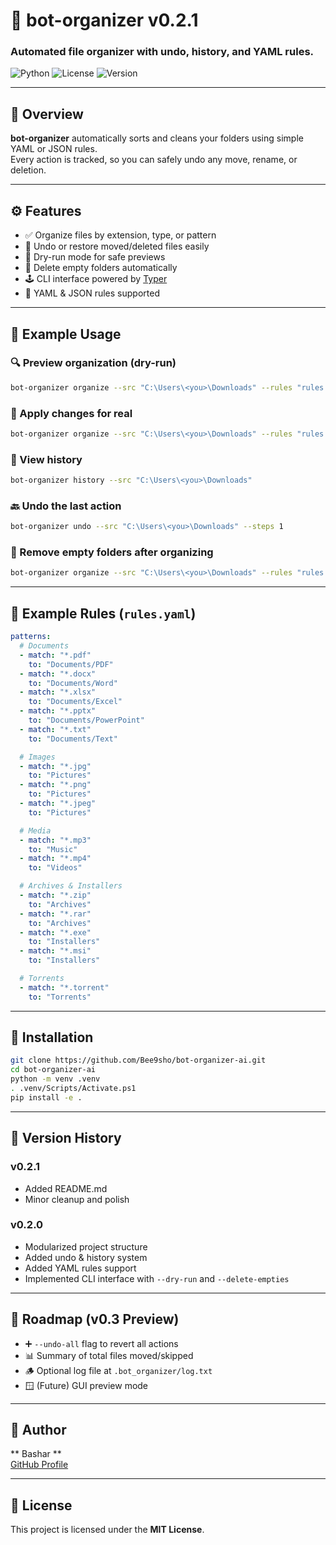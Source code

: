 # 🧠 bot-organizer v0.2.1
### Automated file organizer with undo, history, and YAML rules.

![Python](https://img.shields.io/badge/Python-3.10%2B-blue)
![License](https://img.shields.io/badge/License-MIT-green)
![Version](https://img.shields.io/badge/Version-0.2.1-orange)

---

## 🚀 Overview
**bot-organizer** automatically sorts and cleans your folders using simple YAML or JSON rules.  
Every action is tracked, so you can safely undo any move, rename, or deletion.

---

## ⚙️ Features
- ✅ Organize files by extension, type, or pattern  
- 🔄 Undo or restore moved/deleted files easily  
- 🧱 Dry-run mode for safe previews  
- 🧹 Delete empty folders automatically  
- 🕹️ CLI interface powered by [Typer](https://typer.tiangolo.com)  
- 🧾 YAML & JSON rules supported  

---

## 🧩 Example Usage

### 🔍 Preview organization (dry-run)
```bash
bot-organizer organize --src "C:\Users\<you>\Downloads" --rules "rules.yaml" --dry-run
```

### 🚚 Apply changes for real
```bash
bot-organizer organize --src "C:\Users\<you>\Downloads" --rules "rules.yaml"
```

### 🧾 View history
```bash
bot-organizer history --src "C:\Users\<you>\Downloads"
```

### 🔙 Undo the last action
```bash
bot-organizer undo --src "C:\Users\<you>\Downloads" --steps 1
```

### 🧹 Remove empty folders after organizing
```bash
bot-organizer organize --src "C:\Users\<you>\Downloads" --rules "rules.yaml" --delete-empties
```

---

## 📘 Example Rules (`rules.yaml`)
```yaml
patterns:
  # Documents
  - match: "*.pdf"
    to: "Documents/PDF"
  - match: "*.docx"
    to: "Documents/Word"
  - match: "*.xlsx"
    to: "Documents/Excel"
  - match: "*.pptx"
    to: "Documents/PowerPoint"
  - match: "*.txt"
    to: "Documents/Text"

  # Images
  - match: "*.jpg"
    to: "Pictures"
  - match: "*.png"
    to: "Pictures"
  - match: "*.jpeg"
    to: "Pictures"

  # Media
  - match: "*.mp3"
    to: "Music"
  - match: "*.mp4"
    to: "Videos"

  # Archives & Installers
  - match: "*.zip"
    to: "Archives"
  - match: "*.rar"
    to: "Archives"
  - match: "*.exe"
    to: "Installers"
  - match: "*.msi"
    to: "Installers"

  # Torrents
  - match: "*.torrent"
    to: "Torrents"
```

---

## 🧰 Installation

```bash
git clone https://github.com/Bee9sho/bot-organizer-ai.git
cd bot-organizer-ai
python -m venv .venv
. .venv/Scripts/Activate.ps1
pip install -e .
```

---

## 🧾 Version History
### v0.2.1
- Added README.md  
- Minor cleanup and polish  

### v0.2.0
- Modularized project structure  
- Added undo & history system  
- Added YAML rules support  
- Implemented CLI interface with `--dry-run` and `--delete-empties`  

---

## 🧭 Roadmap (v0.3 Preview)
- ➕ `--undo-all` flag to revert all actions  
- 📊 Summary of total files moved/skipped  
- 🪵 Optional log file at `.bot_organizer/log.txt`  
- 🪟 (Future) GUI preview mode  

---

## 👤 Author
**  Bashar **  
[GitHub Profile](https://github.com/Bee9sho)

---

## 🪪 License
This project is licensed under the **MIT License**.
